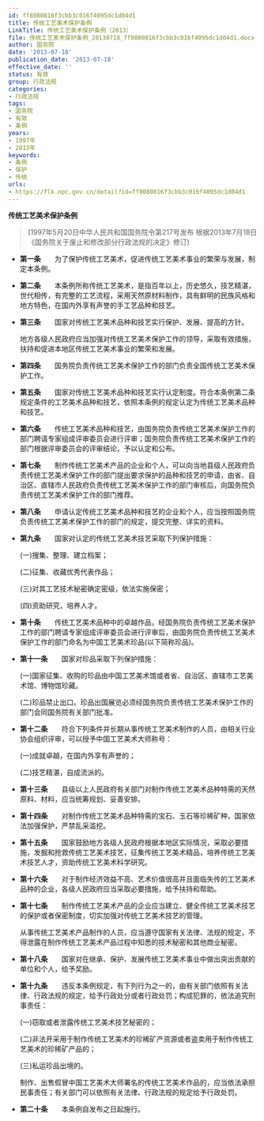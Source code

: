 ```yaml
---
id: ff8080816f3cbb3c016f4095dc1d04d1
title: 传统工艺美术保护条例
LinkTitle: 传统工艺美术保护条例（2013）
file: 传统工艺美术保护条例_20130718_ff8080816f3cbb3c016f4095dc1d04d1.docx
author: 国务院
date: '2013-07-18'
publication_date: '2013-07-18'
effective_date: ''
status: 有效
group: 行政法规
categories:
- 行政法规
tags:
- 国务院
- 有效
- 条例
years:
- 1997年
- 2013年
keywords:
- 条例
- 保护
- 传统
urls:
- https://flk.npc.gov.cn/detail?id=ff8080816f3cbb3c016f4095dc1d04d1
---
```


**传统工艺美术保护条例**

> (1997年5月20日中华人民共和国国务院令第217号发布 根据2013年7月18日《国务院关于废止和修改部分行政法规的决定》修订)

- **第一条**　　为了保护传统工艺美术，促进传统工艺美术事业的繁荣与发展，制定本条例。

- **第二条**　　本条例所称传统工艺美术，是指百年以上，历史悠久，技艺精湛，世代相传，有完整的工艺流程，采用天然原材料制作，具有鲜明的民族风格和地方特色，在国内外享有声誉的手工艺品种和技艺。

- **第三条**　　国家对传统工艺美术品种和技艺实行保护、发展、提高的方针。

  地方各级人民政府应当加强对传统工艺美术保护工作的领导，采取有效措施，扶持和促进本地区传统工艺美术事业的繁荣和发展。

- **第四条**　　国务院负责传统工艺美术保护工作的部门负责全国传统工艺美术保护工作。

- **第五条**　　国家对传统工艺美术品种和技艺实行认定制度。符合本条例第二条规定条件的工艺美术品种和技艺，依照本条例的规定认定为传统工艺美术品种和技艺。

- **第六条**　　传统工艺美术品种和技艺，由国务院负责传统工艺美术保护工作的部门聘请专家组成评审委员会进行评审；国务院负责传统工艺美术保护工作的部门根据评审委员会的评审结论，予以认定和公布。

- **第七条**　　制作传统工艺美术产品的企业和个人，可以向当地县级人民政府负责传统工艺美术保护工作的部门提出要求保护的品种和技艺的申请，由省、自治区、直辖市人民政府负责传统工艺美术保护工作的部门审核后，向国务院负责传统工艺美术保护工作的部门推荐。

- **第八条**　　申请认定传统工艺美术品种和技艺的企业和个人，应当按照国务院负责传统工艺美术保护工作的部门的规定，提交完整、详实的资料。

- **第九条**　　国家对认定的传统工艺美术技艺采取下列保护措施：

  (一)搜集、整理、建立档案；

  (二)征集、收藏优秀代表作品；

  (三)对其工艺技术秘密确定密级，依法实施保密；

  (四)资助研究，培养人才。

- **第十条**　　传统工艺美术品种中的卓越作品，经国务院负责传统工艺美术保护工作的部门聘请专家组成评审委员会进行评审后，由国务院负责传统工艺美术保护工作的部门命名为中国工艺美术珍品(以下简称珍品)。

- **第十一条**　　国家对珍品采取下列保护措施：

  (一)国家征集、收购的珍品由中国工艺美术馆或者省、自治区、直辖市工艺美术馆、博物馆珍藏。

  (二)珍品禁止出口。珍品出国展览必须经国务院负责传统工艺美术保护工作的部门会同国务院有关部门批准。

- **第十二条**　　符合下列条件并长期从事传统工艺美术制作的人员，由相关行业协会组织评审，可以授予中国工艺美术大师称号：

  (一)成就卓越，在国内外享有声誉的；

  (二)技艺精湛，自成流派的。

- **第十三条**　　县级以上人民政府有关部门对制作传统工艺美术品种特需的天然原料、材料，应当统筹规划、妥善安排。

- **第十四条**　　对制作传统工艺美术品种特需的宝石、玉石等珍稀矿种，国家依法加强保护，严禁乱采滥挖。

- **第十五条**　　国家鼓励地方各级人民政府根据本地区实际情况，采取必要措施，发掘和抢救传统工艺美术技艺，征集传统工艺美术精品，培养传统工艺美术技艺人才，资助传统工艺美术科学研究。

- **第十六条**　　对于制作经济效益不高、艺术价值很高并且面临失传的工艺美术品种的企业，各级人民政府应当采取必要措施，给予扶持和帮助。

- **第十七条**　　制作传统工艺美术产品的企业应当建立、健全传统工艺美术技艺的保护或者保密制度，切实加强对传统工艺美术技艺的管理。

  从事传统工艺美术产品制作的人员，应当遵守国家有关法律、法规的规定，不得泄露在制作传统工艺美术产品过程中知悉的技术秘密和其他商业秘密。

- **第十八条**　　国家对在继承、保护、发展传统工艺美术事业中做出突出贡献的单位和个人，给予奖励。

- **第十九条**　　违反本条例规定，有下列行为之一的，由有关部门依照有关法律、行政法规的规定，给予行政处分或者行政处罚；构成犯罪的，依法追究刑事责任：

  (一)窃取或者泄露传统工艺美术技艺秘密的；

  (二)非法开采用于制作传统工艺美术的珍稀矿产资源或者盗卖用于制作传统工艺美术的珍稀矿产品的；

  (三)私运珍品出境的。

  制作、出售假冒中国工艺美术大师署名的传统工艺美术作品的，应当依法承担民事责任；有关部门可以依照有关法律、行政法规的规定给予行政处罚。

- **第二十条**　　本条例自发布之日起施行。
